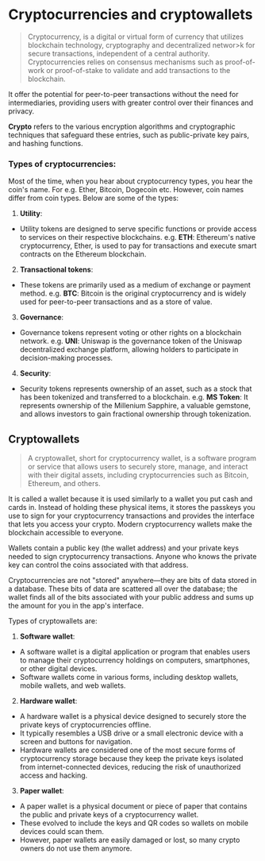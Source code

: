 # Cryptocurrencies and cryptowallets

> Cryptocurrency, is a digital or virtual form of currency that utilizes blockchain technology,
> cryptography and decentralized networ>k for secure transactions, independent of a central authority.
> Cryptocurrencies relies on consensus mechanisms such as proof-of-work or proof-of-stake to
> validate and add transactions to the blockchain.

It offer the potential for peer-to-peer transactions without the need for intermediaries,
providing users with greater control over their finances and privacy.

**Crypto** refers to the various encryption algorithms and cryptographic techniques that safeguard these entries,
such as public-private key pairs, and hashing functions.

### Types of cryptocurrencies:

Most of the time, when you hear about cryptocurrency types, you hear the coin's name. For e.g. Ether, Bitcoin, Dogecoin etc.
However, coin names differ from coin types. Below are some of the types:

1. **Utility**:

- Utility tokens are designed to serve specific functions or provide access to services on their respective blockchains.
  e.g. **ETH**: Ethereum's native cryptocurrency, Ether, is used to pay for transactions and execute smart contracts on the
  Ethereum blockchain.

2. **Transactional tokens**:

- These tokens are primarily used as a medium of exchange or payment method.
  e.g. **BTC**: Bitcoin is the original cryptocurrency and is widely used for peer-to-peer transactions and as a store of value.

3. **Governance**:

- Governance tokens represent voting or other rights on a blockchain network.
  e.g. **UNI**: Uniswap is the governance token of the Uniswap decentralized exchange platform,
  allowing holders to participate in decision-making processes.

4. **Security**:

- Security tokens represents ownership of an asset, such as a stock that has been tokenized and transferred to a blockchain.
  e.g. **MS Token**: It represents ownership of the Millenium Sapphire, a valuable gemstone,
  and allows investors to gain fractional ownership through tokenization.

## Cryptowallets

> A cryptowallet, short for cryptocurrency wallet, is a software program or service that allows users to securely store,
> manage, and interact with their digital assets, including cryptocurrencies such as Bitcoin, Ethereum, and others.

It is called a wallet because it is used similarly to a wallet you put cash and cards in.
Instead of holding these physical items, it stores the passkeys you use to sign for your
cryptocurrency transactions and provides the interface that lets you access your crypto.
Modern cryptocurrency wallets make the blockchain accessible to everyone.

Wallets contain a public key (the wallet address) and your private keys needed to sign cryptocurrency transactions.
Anyone who knows the private key can control the coins associated with that address.

Cryptocurrencies are not "stored" anywhere—they are bits of data stored in a database.
These bits of data are scattered all over the database; the wallet finds all of the bits
associated with your public address and sums up the amount for you in the app's interface.

Types of cryptowallets are:

1. **Software wallet**:

- A software wallet is a digital application or program that enables users to manage their cryptocurrency holdings on computers,
  smartphones, or other digital devices.
- Software wallets come in various forms, including desktop wallets, mobile wallets, and web wallets.

2. **Hardware wallet**:

- A hardware wallet is a physical device designed to securely store the private keys of cryptocurrencies offline.
- It typically resembles a USB drive or a small electronic device with a screen and buttons for navigation.
- Hardware wallets are considered one of the most secure forms of cryptocurrency storage because they keep
  the private keys isolated from internet-connected devices, reducing the risk of unauthorized access and hacking.

3. **Paper wallet**:

- A paper wallet is a physical document or piece of paper that contains the public and private keys of a cryptocurrency wallet.
- These evolved to include the keys and QR codes so wallets on mobile devices could scan them.
- However, paper wallets are easily damaged or lost, so many crypto owners do not use them anymore.
